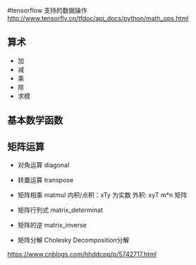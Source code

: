 #tensorflow 支持的数据操作
http://www.tensorfly.cn/tfdoc/api_docs/python/math_ops.html

## 算术
* 加
* 减
* 乘
* 除
* 求模
## 基本数学函数

## 矩阵运算
* 对角运算 diagonal
* 转置运算 transpose
* 矩阵相乘 matmul 
    内积/点积：xTy 为实数
    外积: xyT m*n 矩阵
    
* 矩阵行列式 matrix_determinat
* 矩阵的逆 matrix_inverse
* 矩阵分解 Cholesky Decomposition分解 

https://www.cnblogs.com/hhddcpp/p/5742717.html 


